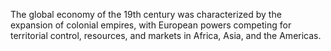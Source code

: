 The global economy of the 19th century was characterized by the expansion of colonial empires, with European powers competing for territorial control, resources, and markets in Africa, Asia, and the Americas.
